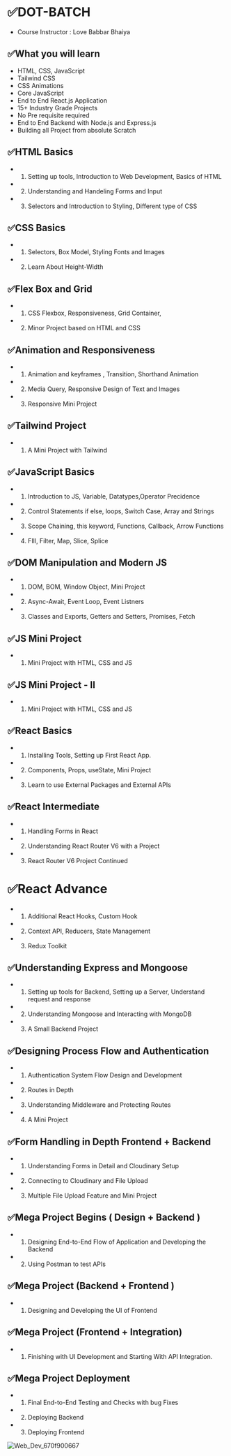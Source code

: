 # ✅DOT-BATCH

- Course Instructor : Love Babbar Bhaiya


## ✅What you will learn 

- HTML, CSS, JavaScript
- Tailwind CSS
- CSS Animations
- Core JavaScript
- End to End React.js Application
- 15+ Industry Grade Projects
- No Pre requisite required
- End to End Backend with Node.js and Express.js
- Building all Project from absolute Scratch


## ✅HTML Basics

- 1. Setting up tools, Introduction to Web Development, Basics of HTML
- 2. Understanding and Handeling Forms and Input
- 3. Selectors and Introduction to Styling, Different type of CSS

## ✅CSS Basics

- 1. Selectors, Box Model, Styling Fonts and Images
- 2. Learn About Height-Width

## ✅Flex Box and Grid

- 1. CSS Flexbox, Responsiveness, Grid Container,
- 2. Minor Project based on HTML and CSS

## ✅Animation and Responsiveness

- 1. Animation and keyframes , Transition, Shorthand Animation
- 2. Media Query, Responsive Design of Text and Images
- 3. Responsive Mini Project

## ✅Tailwind Project

- 1. A Mini Project with Tailwind

## ✅JavaScript Basics

- 1. Introduction to JS, Variable, Datatypes,Operator Precidence
- 2. Control Statements if else, loops, Switch Case, Array and Strings
- 3. Scope Chaining, this keyword, Functions, Callback, Arrow Functions
- 4. FIll, Filter, Map, Slice, Splice

## ✅DOM Manipulation and Modern JS

- 1. DOM, BOM, Window Object, Mini Project
- 2. Async-Await, Event Loop, Event Listners
- 3. Classes and Exports, Getters and Setters, Promises, Fetch

## ✅JS Mini Project

- 1. Mini Project with HTML, CSS and JS

## ✅JS Mini Project - II

- 1. Mini Project with HTML, CSS and JS

## ✅React Basics

- 1. Installing Tools, Setting up First React App.
- 2. Components, Props, useState, Mini Project
- 3. Learn to use External Packages and External APIs

## ✅React Intermediate

- 1. Handling Forms in React
- 2. Understanding React Router V6 with a Project
- 3. React Router V6 Project Continued

# ✅React Advance

- 1. Additional React Hooks, Custom Hook
- 2. Context API, Reducers, State Management
- 3. Redux Toolkit

## ✅Understanding Express and Mongoose

- 1. Setting up tools for Backend, Setting up a Server, Understand request and response
- 2. Understanding Mongoose and Interacting with MongoDB
- 3. A Small Backend Project

## ✅Designing Process Flow and Authentication

- 1. Authentication System Flow Design and Development
- 2. Routes in Depth
- 3. Understanding Middleware and Protecting Routes
- 4. A Mini Project

## ✅Form Handling in Depth Frontend + Backend

- 1. Understanding Forms in Detail and Cloudinary Setup
- 2. Connecting to Cloudinary and File Upload
- 3. Multiple File Upload Feature and Mini Project

## ✅Mega Project Begins ( Design + Backend )

- 1. Designing End-to-End Flow of Application and Developing the Backend
- 2. Using Postman to test APIs

## ✅Mega Project (Backend + Frontend )

- 1. Designing and Developing the UI of Frontend

## ✅Mega Project (Frontend + Integration)

- 1. Finishing with UI Development and Starting With API Integration.

## ✅Mega Project Deployment

- 1. Final End-to-End Testing and Checks with bug Fixes
- 2. Deploying Backend
- 3. Deploying Frontend

![Web_Dev_670f900667](https://user-images.githubusercontent.com/71000042/210425167-f8fdcc84-4117-4c14-8952-d82402ab95f5.jpg)
